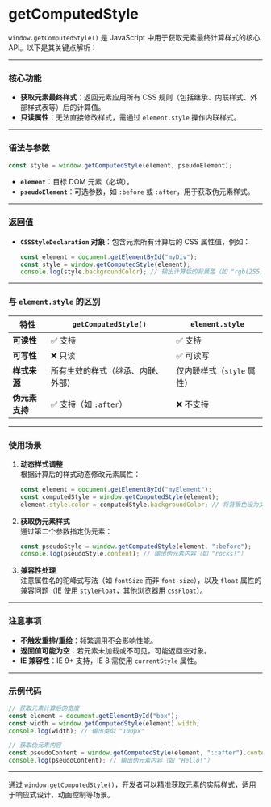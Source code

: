 # getComputedStyle
`window.getComputedStyle()` 是 JavaScript 中用于获取元素最终计算样式的核心 API。以下是其关键点解析：

---

### **核心功能**
- **获取元素最终样式**：返回元素应用所有 CSS 规则（包括继承、内联样式、外部样式表等）后的计算值。
- **只读属性**：无法直接修改样式，需通过 `element.style` 操作内联样式。

---

### **语法与参数**
```javascript
const style = window.getComputedStyle(element, pseudoElement);
```
- **`element`**：目标 DOM 元素（必填）。
- **`pseudoElement`**：可选参数，如 `:before` 或 `:after`，用于获取伪元素样式。

---

### **返回值**
- **`CSSStyleDeclaration` 对象**：包含元素所有计算后的 CSS 属性值，例如：
  ```javascript
  const element = document.getElementById("myDiv");
  const style = window.getComputedStyle(element);
  console.log(style.backgroundColor); // 输出计算后的背景色（如 "rgb(255, 0, 0)"）
  ```

---

### **与 `element.style` 的区别**
| 特性                | `getComputedStyle()`               | `element.style`              |
|---------------------|------------------------------------|------------------------------|
| **可读性**          | ✅ 支持                            | ✅ 支持                      |
| **可写性**          | ❌ 只读                            | ✅ 可读写                    |
| **样式来源**        | 所有生效的样式（继承、内联、外部） | 仅内联样式（`style` 属性）   |
| **伪元素支持**      | ✅ 支持（如 `:after`）             | ❌ 不支持                    |

---

### **使用场景**
1. **动态样式调整**  
   根据计算后的样式动态修改元素属性：
   ```javascript
   const element = document.getElementById("myElement");
   const computedStyle = window.getComputedStyle(element);
   element.style.color = computedStyle.backgroundColor; // 将背景色设为文字颜色
   ```

2. **获取伪元素样式**  
   通过第二个参数指定伪元素：
   ```javascript
   const pseudoStyle = window.getComputedStyle(element, ":before");
   console.log(pseudoStyle.content); // 输出伪元素内容（如 "rocks!"）
   ```

3. **兼容性处理**  
   注意属性名的驼峰式写法（如 `fontSize` 而非 `font-size`），以及 `float` 属性的兼容问题（IE 使用 `styleFloat`，其他浏览器用 `cssFloat`）。

---

### **注意事项**
- **不触发重排/重绘**：频繁调用不会影响性能。
- **返回值可能为空**：若元素未加载或不可见，可能返回空对象。
- **IE 兼容性**：IE 9+ 支持，IE 8 需使用 `currentStyle` 属性。

---

### **示例代码**
```javascript
// 获取元素计算后的宽度
const element = document.getElementById("box");
const width = window.getComputedStyle(element).width;
console.log(width); // 输出类似 "100px"

// 获取伪元素内容
const pseudoContent = window.getComputedStyle(element, "::after").content;
console.log(pseudoContent); // 输出伪元素内容（如 "Hello!"）
```

---

通过 `window.getComputedStyle()`，开发者可以精准获取元素的实际样式，适用于响应式设计、动画控制等场景。